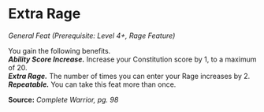 # Extra Rage
*General Feat (Prerequisite: Level 4+, Rage Feature)*

You gain the following benefits.  
***Ability Score Increase.*** Increase your Constitution score by 1, to a maximum of 20.  
***Extra Rage.*** The number of times you can enter your Rage increases by 2.  
***Repeatable.*** You can take this feat more than once.



**Source:** *Complete Warrior, pg. 98*